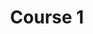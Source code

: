 ---
title: "Course 1"
linkTitle: "Course 1"
weight: 6
description: >
  Course short description here
type: academy
---